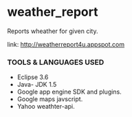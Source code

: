 # weather_report
Reports wheather for given city.

link: http://weatherreport4u.appspot.com

### TOOLS & LANGUAGES USED
* Eclipse 3.6
* Java- JDK 1.5
* Google app engine SDK and plugins.
* Google maps javscript.
* Yahoo weathter-api.
